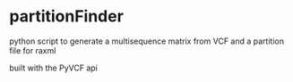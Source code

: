 # partitionFinder
python script to generate a multisequence matrix from VCF and a partition file for raxml

built with the PyVCF api
